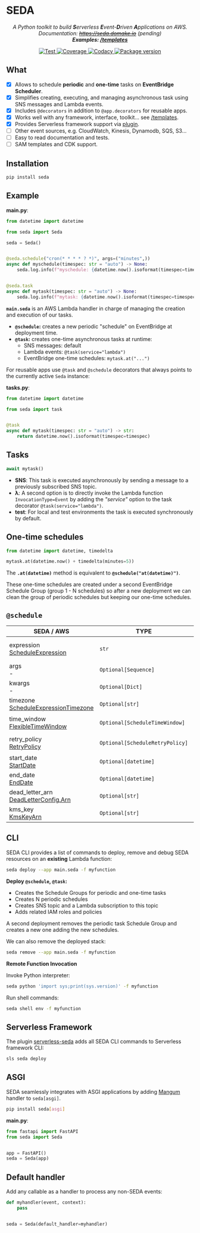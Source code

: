 # SEDA

<p align="center">
    <em>A Python toolkit to build <b>S</b>erverless <b>E</b>vent-<b>D</b>riven <b>A</b>pplications on AWS.</em>
    <br><em>Documentation: <a href="https://seda.domake.io"><del>https://seda.domake.io</del></a> (pending)</em>
    <br><em><b>Examples: <a href="https://github.com/mongkok/seda/tree/main/templates">/templates</a></b></em>
</p>
<p align="center">
    <a href="https://github.com/mongkok/seda/actions">
        <img src="https://github.com/mongkok/seda/actions/workflows/test-suite.yml/badge.svg" alt="Test">
    </a>
    <a href="https://codecov.io/gh/mongkok/seda">
        <img src="https://img.shields.io/codecov/c/github/mongkok/seda?color=%2334D058" alt="Coverage">
    </a>
    <a href="https://www.codacy.com/gh/mongkok/seda/dashboard">
        <img src="https://app.codacy.com/project/badge/Grade/x" alt="Codacy">
    </a>
    <a href="https://pypi.org/project/seda">
        <img src="https://img.shields.io/pypi/v/seda" alt="Package version">
    </a>
</p>

## What

- [x] Allows to schedule **periodic** and **one-time** tasks on **EventBridge Scheduler**.
- [x] Simplifies creating, executing, and managing asynchronous task using SNS messages and Lambda events.
- [x] Includes `@decorators` in addition to `@app.decorators` for reusable apps.
- [x] Works well with any framework, interface,  toolkit... see [/templates](https://github.com/mongkok/seda/tree/main/templates).
- [x] Provides Serverless framework support via [plugin](https://github.com/mongkok/serverless-seda).
- [ ] Other event sources, e.g. CloudWatch, Kinesis, Dynamodb, SQS, S3...
- [ ] Easy to read documentation and tests.
- [ ] SAM templates and CDK support.

## Installation

```sh
pip install seda
```

## Example

**main.py**:

```py
from datetime import datetime

from seda import Seda

seda = Seda()


@seda.schedule("cron(* * * * ? *)", args=("minutes",))
async def myschedule(timespec: str = "auto") -> None:
    seda.log.info(f"myschedule: {datetime.now().isoformat(timespec=timespec)}")


@seda.task
async def mytask(timespec: str = "auto") -> None:
    seda.log.info(f"mytask: {datetime.now().isoformat(timespec=timespec)}")
```
**`main.seda`** is an AWS Lambda handler in charge of managing the creation and execution of our tasks.

- **`@schedule`:** creates a new periodic "schedule" on EventBridge at deployment time.
- **`@task`:** creates one-time asynchronous tasks at runtime:
    - SNS messages: default
    - Lambda events:  `@task(service="lambda")`
    - EventBridge one-time schedules: `mytask.at("...")`

For reusable apps use `@task` and `@schedule` decorators that always points to the currently active `Seda` instance:

**tasks.py**:

```py
from datetime import datetime

from seda import task


@task
async def mytask(timespec: str = "auto") -> str:
    return datetime.now().isoformat(timespec=timespec)
```

## Tasks

```py
await mytask()
```

- **SNS**: This task is executed asynchronously by sending a message to a previously subscribed SNS topic.
- **λ**: A second option is to directly invoke the Lambda function `InvocationType=Event` by adding the *"service"* option to the task decorator `@task(service="lambda")`.
- **test**: For local and test environments the task is executed synchronously by default.

## One-time schedules
 
```py
from datetime import datetime, timedelta

mytask.at(datetime.now() + timedelta(minutes=5))
```

The **`.at(datetime)`** method is equivalent to **`@schedule("at(datetime)")`**.

These one-time schedules are created under a second EventBridge Schedule Group (group 1 -  N schedules) so after a new deployment we can clean the group of periodic schedules but keeping our one-time schedules.

## `@schedule`

| SEDA / AWS | TYPE | EXAMPLE |
| ---------- | ---- | ------- |
| expression<br />[ScheduleExpression](https://docs.aws.amazon.com/scheduler/latest/APIReference/API_CreateSchedule.html#scheduler-CreateSchedule-request-ScheduleExpression) | `str` | - `"rate(5 minutes)"`<br />- `"cron(*/5 * * * ? *)"`<br />- `"at(2025-10-26T12:00:00)"` |
| args<br />- | `Optional[Sequence]` | `("a", "b")` |
| kwargs<br />- | `Optional[Dict]` | `{"a": "b"}` |
| timezone<br />[ScheduleExpressionTimezone](https://docs.aws.amazon.com/scheduler/latest/APIReference/API_CreateSchedule.html#scheduler-CreateSchedule-request-ScheduleExpressionTimezone) | `Optional[str]` | `"Asia/Saigon"` |
| time_window<br />[FlexibleTimeWindow](https://docs.aws.amazon.com/scheduler/latest/APIReference/API_CreateSchedule.html#scheduler-CreateSchedule-request-FlexibleTimeWindow) |`Optional[ScheduleTimeWindow]` | `{"Mode": "FLEXIBLE", "MaximumWindowInMinutes": 15}` |
| retry_policy<br />[RetryPolicy](https://docs.aws.amazon.com/scheduler/latest/APIReference/API_Target.html#scheduler-Type-Target-RetryPolicy) | `Optional[ScheduleRetryPolicy]` | `{"MaximumEventAgeInSeconds": 60, "MaximumRetryAttempts": 10}` |
| start_date<br />[StartDate](https://docs.aws.amazon.com/scheduler/latest/APIReference/API_CreateSchedule.html#scheduler-CreateSchedule-request-StartDate) | `Optional[datetime]` | `datetime.now() + timedelta(minutes=5)` |
| end_date<br />[EndDate](https://docs.aws.amazon.com/scheduler/latest/APIReference/API_CreateSchedule.html#scheduler-CreateSchedule-request-EndDate) | `Optional[datetime]` | `datetime.now() + timedelta(days=5)` |
| dead_letter_arn<br />[DeadLetterConfig.Arn](https://docs.aws.amazon.com/scheduler/latest/APIReference/API_Target.html#scheduler-Type-Target-DeadLetterConfig) | `Optional[str]` | `"arn:aws:sqs:..."` |
| kms_key<br />[KmsKeyArn](https://docs.aws.amazon.com/scheduler/latest/APIReference/API_CreateSchedule.html#scheduler-CreateSchedule-request-KmsKeyArn) | `Optional[str]` | `"arn:aws:kms:..."` |

## CLI

SEDA CLI provides a list of commands to deploy, remove and debug SEDA resources on an **existing** Lambda function:

```sh
seda deploy --app main.seda -f myfunction
```

**Deploy `@schedule`, `@task`:**

- Creates the Schedule Groups for periodic and one-time tasks
- Creates N periodic schedules
- Creates SNS topic and a Lambda subscription to this topic
- Adds related IAM roles and policies

A second deployment removes the periodic task Schedule Group and creates a new one adding the new schedules.

We can also remove the deployed stack:

```sh
seda remove --app main.seda -f myfunction
```

**Remote Function Invocation**

Invoke Python interpreter:

```sh
seda python 'import sys;print(sys.version)' -f myfunction
```

Run shell commands:

```sh
seda shell env -f myfunction
```

## Serverless Framework

The plugin [serverless-seda](https://github.com/mongkok/serverless-seda) adds all SEDA CLI commands to Serverless framework CLI:

```sh
sls seda deploy
```

## ASGI

SEDA seamlessly integrates with ASGI applications by adding [Mangum](https://github.com/jordaneremieff/mangum) handler to `seda[asgi]`.

```sh
pip install seda[asgi]
```

**main.py**:

```py
from fastapi import FastAPI
from seda import Seda


app = FastAPI()
seda = Seda(app)
```

## Default handler

Add any callable as a handler to process any non-SEDA events:

```py
def myhandler(event, context):
    pass


seda = Seda(default_handler=myhandler)
```

